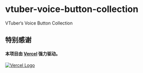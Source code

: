 # vtuber-voice-button-collection
VTuber‘s Voice Button Collection

## 特别感谢
#### 本项目由 [Vercel](https://www.vercel.com/?utm_source=vbuposc&utm_campaign=oss) 强力驱动。

[![Vercel Logo](https://cdn.jsdelivr.net/gh/paizi/vue-test/vercel.svg)](https://www.vercel.com/?utm_source=vbuposc&utm_campaign=oss)
